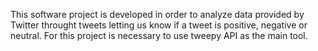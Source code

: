 This software project is developed in order to analyze data provided by Twitter throught tweets
letting us know if a tweet is positive, negative or neutral.
For this project is necessary to use tweepy API as the main tool.